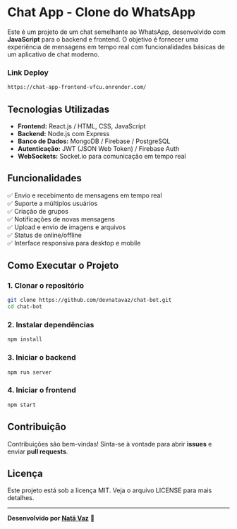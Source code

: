 # Chat App - Clone do WhatsApp

Este é um projeto de um chat semelhante ao WhatsApp, desenvolvido com **JavaScript** para o backend e frontend. O objetivo é fornecer uma experiência de mensagens em tempo real com funcionalidades básicas de um aplicativo de chat moderno.


### Link Deploy
```sh
https://chat-app-frontend-vfcu.onrender.com/
```



## Tecnologias Utilizadas

- **Frontend:** React.js / HTML, CSS, JavaScript
- **Backend:** Node.js com Express
- **Banco de Dados:** MongoDB / Firebase / PostgreSQL
- **Autenticação:** JWT (JSON Web Token) / Firebase Auth
- **WebSockets:** Socket.io para comunicação em tempo real

## Funcionalidades

✅ Envio e recebimento de mensagens em tempo real  
✅ Suporte a múltiplos usuários  
✅ Criação de grupos  
✅ Notificações de novas mensagens  
✅ Upload e envio de imagens e arquivos  
✅ Status de online/offline  
✅ Interface responsiva para desktop e mobile  

## Como Executar o Projeto

### 1. Clonar o repositório
```sh
git clone https://github.com/devnatavaz/chat-bot.git
cd chat-bot
```

### 2. Instalar dependências
```sh
npm install
```



### 3. Iniciar o backend
```sh
npm run server
```

### 4. Iniciar o frontend
```sh
npm start
```

## Contribuição
Contribuições são bem-vindas! Sinta-se à vontade para abrir **issues** e enviar **pull requests**.

## Licença
Este projeto está sob a licença MIT. Veja o arquivo LICENSE para mais detalhes.

---
**Desenvolvido por [Natã Vaz](https://github.com/DevNataVaz)** 🚀
